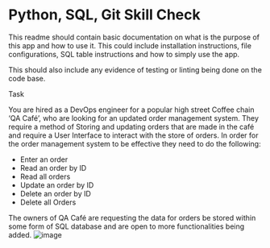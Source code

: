 # Python, SQL, Git Skill Check

This readme should contain basic documentation on what is the purpose of this app and how to use it. 
This could include installation instructions, file configurations, SQL table instructions and how to simply use the app. 

This should also include any evidence of testing or linting being done on the code base. 

Task

You are hired as a DevOps engineer for a popular high street Coffee chain ‘QA Café’, who are looking for an updated order management system. They require a method of Storing and updating orders that are made in the café and require a User Interface to interact with the store of orders. In order for the order management system to be effective they need to do the following: 
-	Enter an order
-	Read an order by ID
-	Read all orders
-	Update an order by ID
-	Delete an order by ID
-	Delete all Orders

The owners of QA Café are requesting the data for orders be stored within some form of SQL database and are open to more functionalities being added. 
![image](https://user-images.githubusercontent.com/116805777/214265173-87370a80-450c-44c3-bea8-8315d78a8e9c.png)
